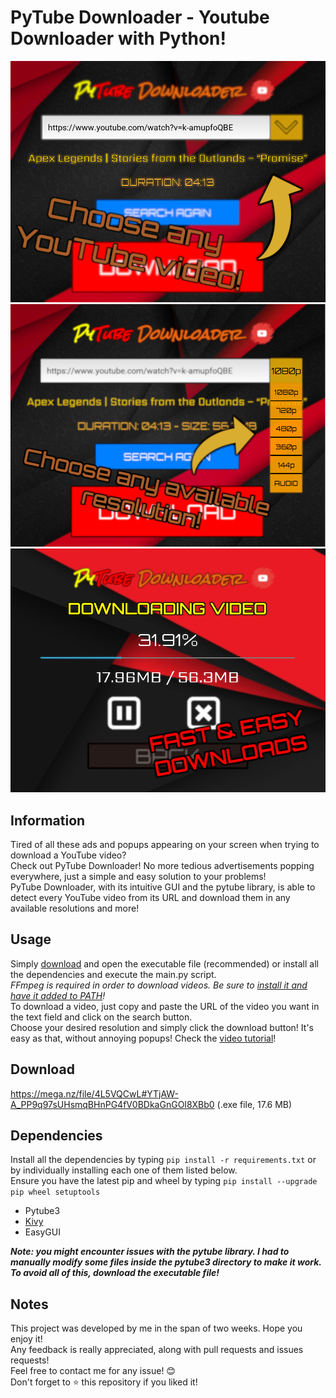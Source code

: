 # PyTube Downloader - Youtube Downloader with Python!

![](images/screenshot1.png)
![](images/screenshot2.png)
![](images/screenshot3.png)

## Information
Tired of all these ads and popups appearing on your screen when trying to download a YouTube video?\
Check out PyTube Downloader! No more tedious advertisements popping everywhere, just a simple and easy solution to your problems!\
PyTube Downloader, with its intuitive GUI and the pytube library, is able to detect every YouTube video from its URL and download them in any available resolutions and more!

## Usage
Simply <a href="https://mega.nz/file/4L5VQCwL#YTjAW-A_PP9q97sUHsmqBHnPG4fV0BDkaGnGOI8XBb0" target="_blank">download</a> and open the executable file (recommended) or install all the dependencies and execute the main.py script.\
*FFmpeg is required in order to download videos. Be sure to <a href="https://www.wikihow.com/Install-FFmpeg-on-Windows" target="_blank">install it and have it added to PATH</a>!*\
To download a video, just copy and paste the URL of the video you want in the text field and click on the search button.\
Choose your desired resolution and simply click the download button! It's easy as that, without annoying popups!
Check the <a href="https://youtu.be/oWKE2u6k6zA" target="_blank">video tutorial</a>!

## Download
https://mega.nz/file/4L5VQCwL#YTjAW-A_PP9q97sUHsmqBHnPG4fV0BDkaGnGOI8XBb0 (.exe file, 17.6 MB)

## Dependencies
Install all the dependencies by typing ```pip install -r requirements.txt``` or by individually installing each one of them listed below.\
Ensure you have the latest pip and wheel by typing ```pip install --upgrade pip wheel setuptools```

- Pytube3
- <a href="https://kivy.org/doc/stable/installation/installation-windows.html" target="_blank">Kivy</a>
- EasyGUI

**_Note: you might encounter issues with the pytube library. I had to manually modify some files inside the pytube3 directory to make it work. To avoid all of this, download the executable file!_**

## Notes
This project was developed by me in the span of two weeks. Hope you enjoy it!\
Any feedback is really appreciated, along with pull requests and issues requests!\
Feel free to contact me for any issue! :blush:\
Don't forget to :star: this repository if you liked it!
